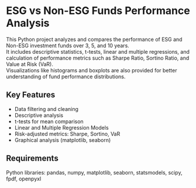 # ESG vs Non-ESG Funds Performance Analysis

This Python project analyzes and compares the performance of ESG and Non-ESG investment funds over 3, 5, and 10 years.  
It includes descriptive statistics, t-tests, linear and multiple regressions, and calculation of performance metrics such as Sharpe Ratio, Sortino Ratio, and Value at Risk (VaR).  
Visualizations like histograms and boxplots are also provided for better understanding of fund performance distributions.

## Key Features
- Data filtering and cleaning
- Descriptive analysis
- t-tests for mean comparison
- Linear and Multiple Regression Models
- Risk-adjusted metrics: Sharpe, Sortino, VaR
- Graphical analysis (matplotlib, seaborn)

## Requirements
Python libraries: pandas, numpy, matplotlib, seaborn, statsmodels, scipy, fpdf, openpyxl
